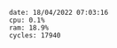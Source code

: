 

                date: 18/04/2022 07:03:16
                cpu: 0.1%
                ram: 18.9%
                cycles: 17940

                         